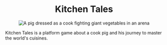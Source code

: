 <h1 align="center">
  Kitchen Tales
</h1>

<p align='center'>
  <img src="https://raw.githubusercontent.com/pigdevstudio/kitchen_tales/master/images/blackspoon-arena.png" alt="A pig dressed as a cook fighting giant vegetables in an arena" />
</p>

Kitchen Tales is a platform game about a cook pig and his journey to master the world's cuisines.
